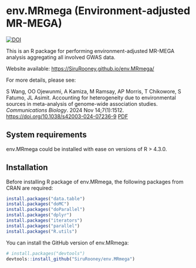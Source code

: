

<!-- README.md is generated from README.Rmd. Please edit that file -->



# env.MRmega (Environment-adjusted MR-MEGA)

<!-- badges: start -->
[![DOI](https://zenodo.org/badge/DOI/10.5281/zenodo.11047160.svg)](https://doi.org/10.5281/zenodo.11047160)
<!-- badges: end -->

This is an R package for performing environment-adjusted MR-MEGA analysis aggregating all involved GWAS data. 

Website available: <https://SiruRooney.github.io/env.MRmega/>

For more details, please see:

S Wang, OO Ojewunmi,  A Kamiza, M Ramsay, AP Morris, T Chikowore, S Fatumo, JL Asimit. Accounting for heterogeneity due to environmental sources in meta-analysis of genome-wide association studies. *Communications Biology*. 2024 Nov 14;7(1):1512. https://doi.org/10.1038/s42003-024-07236-9 [PDF](https://rdcu.be/d0hIh)


## System requirements
env.MRmega could be installed with ease on versions of R > 4.3.0.


## Installation

Before installing R package of env.MRmega, the following packages from CRAN are required:

```r
install.packages("data.table")
install.packages("doMC")
install.packages("doParallel")
install.packages("dplyr")
install.packages("iterators")
install.packages("parallel")
install.packages("R.utils")
```

You can install the GitHub version of env.MRmega:

``` r
# install.packages("devtools")
devtools::install_github("SiruRooney/env.MRmega")
```

